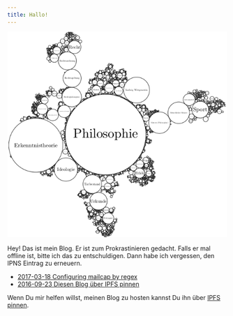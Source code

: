```yaml
---
title: Hallo!
---
```


![](wikipedia-tree.png)

Hey! Das ist mein Blog. Er ist zum Prokrastinieren gedacht. Falls er mal offline ist, bitte ich das zu entschuldigen. Dann habe ich vergessen, den IPNS Eintrag zu erneuern. 

* [2017-03-18 Configuring mailcap by regex](posts/2017-03-18-mailcap.html)
* [2016-09-23 Diesen Blog über IPFS pinnen](posts/2016-09-23-blog-ueber-ipfs-pinnen.html)

Wenn Du mir helfen willst, meinen Blog zu hosten kannst Du ihn über [IPFS pinnen](posts/2016-09-23-blog-ueber-ipfs-pinnen.html).
